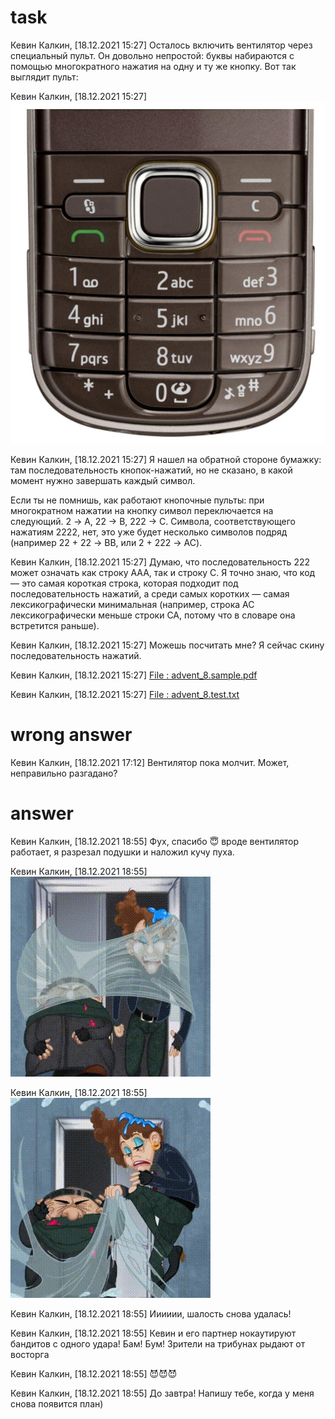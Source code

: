 # task
Кевин Калкин, [18.12.2021 15:27]
Осталось включить вентилятор через специальный пульт. Он довольно непростой: буквы набираются с помощью многократного нажатия на одну и ту же кнопку. Вот так выглядит пульт:

Кевин Калкин, [18.12.2021 15:27]
![ Photo ](doc/photo_2021-12-29_13-43-07.jpg)

Кевин Калкин, [18.12.2021 15:27]
Я нашел на обратной стороне бумажку: там последовательность кнопок-нажатий, но не сказано, в какой момент нужно завершать каждый символ.

Если ты не помнишь, как работают кнопочные пульты: при многократном нажатии на кнопку символ переключается на следующий. 2 -> A, 22 -> B, 222 -> C. Символа, соответствующего нажатиям 2222, нет, это уже будет несколько символов подряд (например 22 + 22 -> BB, или 2 + 222 -> AC).

Кевин Калкин, [18.12.2021 15:27]
Думаю, что последовательность 222 может означать как строку AAA, так и строку C. Я точно знаю, что код — это самая короткая строка, которая подходит под последовательность нажатий, а среди самых коротких — самая лексикографически минимальная (например, строка AC лексикографически меньше строки CA, потому что в словаре она встретится раньше).

Кевин Калкин, [18.12.2021 15:27]
Можешь посчитать мне? Я сейчас скину последовательность нажатий.

Кевин Калкин, [18.12.2021 15:27]
[ File : advent_8.sample.pdf ](doc/advent_8.sample.pdf)

Кевин Калкин, [18.12.2021 15:27]
[ File : advent_8.test.txt ](advent_8.test.txt)


# wrong answer
Кевин Калкин, [18.12.2021 17:12]
Вентилятор пока молчит. Может, неправильно разгадано?

# answer
Кевин Калкин, [18.12.2021 18:55]
Фух, спасибо 😇 вроде вентилятор работает, я разрезал подушки и наложил кучу пуха.

Кевин Калкин, [18.12.2021 18:55]
![ GIF ](doc/07bandits-glue.gif)

Кевин Калкин, [18.12.2021 18:55]
![ GIF ](doc/08bandits-fluff.gif)

Кевин Калкин, [18.12.2021 18:55]
Ииииии, шалость снова удалась!

Кевин Калкин, [18.12.2021 18:55]
Кевин и его партнер нокаутируют бандитов с одного удара! Бам! Бум! Зрители на трибунах рыдают от восторга

Кевин Калкин, [18.12.2021 18:55]
😈😈😈

Кевин Калкин, [18.12.2021 18:55]
До завтра! Напишу тебе, когда у меня снова появится план)